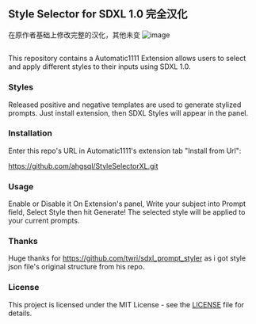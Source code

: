 
## Style Selector for SDXL 1.0 完全汉化
在原作者基础上修改完整的汉化，其他未变
![image](https://github.com/HelloARP/StyleSelectorXL_ZH/assets/100839391/dbe1d1bf-3bba-4ec4-b8bb-7f76bb8e995d)
##
This repository contains a Automatic1111 Extension allows users to select and apply different styles to their inputs using SDXL 1.0.

### Styles

Released positive and negative templates are used to generate stylized prompts. Just install extension, then SDXL Styles will appear in the panel.

### Installation

Enter this repo's URL in Automatic1111's extension tab "Install from Url":

https://github.com/ahgsql/StyleSelectorXL.git

### Usage

Enable or Disable it On Extension's panel, Write your subject into Prompt field,
Select Style then hit Generate!
The selected style will be applied to your current prompts.

### Thanks

Huge thanks for https://github.com/twri/sdxl_prompt_styler as i got style json file's original structure from his repo.

### License

This project is licensed under the MIT License - see the [LICENSE](LICENSE) file for details.
